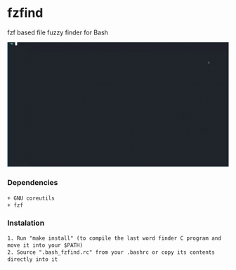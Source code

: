 # fzfind #
fzf based file fuzzy finder for Bash

![](showoff.gif)

### Dependencies ###
	+ GNU coreutils
	+ fzf

### Instalation ###
	1. Run "make install" (to compile the last word finder C program and move it into your $PATH)
	2. Source ".bash_fzfind.rc" from your .bashrc or copy its contents directly into it

